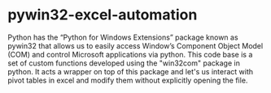 # pywin32-excel-automation
Python has the “Python for Windows Extensions” package known as pywin32 that allows us to easily access Window’s Component Object Model (COM) and control Microsoft applications via python. This code base is a set of custom functions developed using the "win32com" package in python. It acts a wrapper on top of this package and let's us interact with pivot tables in excel and modify them without explicitly opening the file. 

